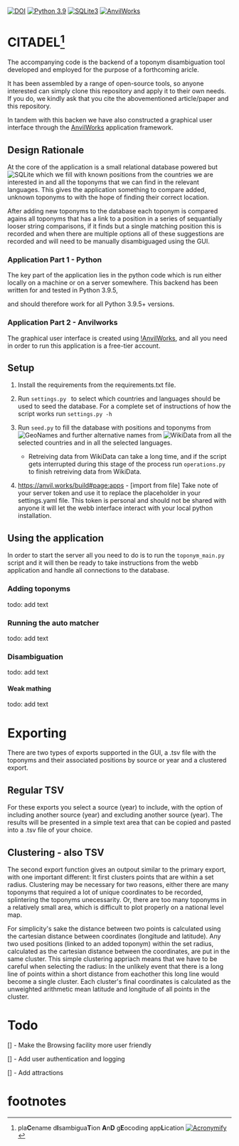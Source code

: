 [![DOI](https://zenodo.org/badge/DOI/10.5281/zenodo.7447897.svg)](https://doi.org/10.5281/zenodo.7447897)
[![Python 3.9](https://img.shields.io/badge/python-3.9-blue.svg)](https://www.python.org/downloads/release/python-395/)
[![SQLite3](https://img.shields.io/badge/SQLite-07405E?style=for-the-badge&logo=sqlite&logoColor=white)](https://www.sqlite.org/index.html)
[![AnvilWorks](https://anvil.works/ide/img/logo-35.png)](https://anvil.works/)


# CITADEL[^1]


The accompanying code is the backend of a toponym disambiguation tool
developed and employed for the purpose of a forthcoming aricle.

<!-- LATER : Add citation to paper here -->

It has been assembled by a range of open-source tools, so anyone interested
can simply clone this repository and apply it to their own needs.
If you do, we kindly ask that you cite the abovementioned article/paper and
this repository.

In tandem with this backen we have also constructed a graphical user interface
through the [AnvilWorks](https://Anvil.Works) application framework.

## Design Rationale

At the core of the application is a small relational database powered but
![SQLite](http://sqlite.org)
which we fill with known positions from the countries we are interested in and
all the toponyms that we can find in the relevant languages. This gives the
application something to compare added, unknown toponyms to with the hope of
finding their correct location.

After adding new toponyms to the database each toponym is compared agains all
toponyms that has a link to a position in a series of sequantially looser
string comparisons, if it finds but a single matching position this is recorded
and when there are multiple options all of these suggestions are recorded and will need to be manually disambiguaged using the GUI.

### Application Part 1 - Python

The key part of the application lies in the python code which is run either
locally on a machine or on a server somewhere. This backend has been written
for and tested in Python 3.9.5,
<!-- Todo: Check all python versions -->
and should therefore work for all Python 3.9.5+ versions.

### Application Part 2 - Anvilworks

The graphical user interface is created using
[!AnvilWorks](https://anvil.works), and all you need
in order to run this application is a free-tier account.


## Setup

1. Install the requirements from the requirements.txt file.

2. Run
```settings.py ```
to select which countries and languages should be used to seed the database.
For a complete set of instructions of how the script works run
```settings.py -h```

3. Run
```seed.py```
to fill the database with positions and toponyms from
![GeoNames](https://GeoNames.org) and further alternative names from
![WikiData](https://WikiData.org) from all the selected countries and in
all the selected languages.

    - Retreiving data from WikiData can take a long time, and if the script gets interrupted during this stage of the process run ```operations.py``` to finish retreiving data from WikiData.

4. https://anvil.works/build#page:apps - [import from file]
Take note of your server token and use it to replace the placeholder in your
settings.yaml file. This token is personal and should not be shared with anyone
it will let the webb interface interact with your local python installation.

## Using the application

In order to start the server all you need to do is to run the
```toponym_main.py``` script and it will then be ready to take instructions
from the webb application and handle all connections to the database.

### Adding toponyms

todo: add text

### Running the auto matcher

todo: add text

### Disambiguation

todo: add text

#### Weak mathing

todo: add text


# Exporting

There are two types of exports supported in the GUI, a .tsv file with the
toponyms and their associated positions by source or year and a clustered
export.

## Regular TSV

For these exports you select a source (year) to include, with the option of
including another source (year) and excluding another source (year).
The results will be presented in a simple text area that can be copied and
pasted into a .tsv file of your choice.

## Clustering - also TSV

The second export function gives an outpout similar to the primary export,
with one important different: It first clusters points that are within a set
radius.
Clustering may be necessary for two reasons, either there are many toponyms that
required a lot of unique coordinates to be recorded, splintering the toponyms
unecessarity. Or, there are too many toponyms in a relatively small area, which
is difficult to plot properly on a national level map.

For simplicity's sake the distance between two points is calculated using the
cartesian distance between coordinates (longitude and latitude).
Any two used positions (linked to an added toponym) within the set radius,
calculated as the cartesian distance between the coordinates, are put in the
same cluster.
This simple clustering appriach means that we have to be careful when selecting
the radius:
In the unlikely event that there is a long line of points within a short
distance from eachother this long line would become a single cluster.
Each cluster's final coordinates is calculated as the unweighted arithmetic
mean latitude and longitude of all points in the cluster.


# Todo

[] - Make the Browsing facility more user friendly

[] - Add user authentication and logging

[] - Add attractions


# footnotes

[^1]: pla**C**ename d**I**sambigua**T**ion **A**n**D** g**E**ocoding app**L**ication [![Acronymify](https://img.shields.io/badge/Acronymify-Citadel-lightgrey)](https://acronymify.com/CITADEL/?q=Placename+disambiguation+and+geocoding+application)


